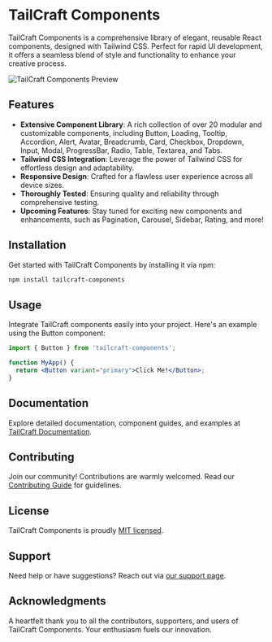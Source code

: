 
# TailCraft Components

TailCraft Components is a comprehensive library of elegant, reusable React components, designed with Tailwind CSS. Perfect for rapid UI development, it offers a seamless blend of style and functionality to enhance your creative process.

![TailCraft Components Preview](preview.png) <!-- You can include an image showcasing your components -->

## Features

- **Extensive Component Library**: A rich collection of over 20 modular and customizable components, including Button, Loading, Tooltip, Accordion, Alert, Avatar, Breadcrumb, Card, Checkbox, Dropdown, Input, Modal, ProgressBar, Radio, Table, Textarea, and Tabs.
- **Tailwind CSS Integration**: Leverage the power of Tailwind CSS for effortless design and adaptability.
- **Responsive Design**: Crafted for a flawless user experience across all device sizes.
- **Thoroughly Tested**: Ensuring quality and reliability through comprehensive testing.
- **Upcoming Features**: Stay tuned for exciting new components and enhancements, such as Pagination, Carousel, Sidebar, Rating, and more!

## Installation

Get started with TailCraft Components by installing it via npm:

```bash
npm install tailcraft-components
```

## Usage

Integrate TailCraft components easily into your project. Here's an example using the Button component:

```jsx
import { Button } from 'tailcraft-components';

function MyApp() {
  return <Button variant="primary">Click Me!</Button>;
}
```

## Documentation

Explore detailed documentation, component guides, and examples at [TailCraft Documentation](https://link-to-docs.com).

## Contributing

Join our community! Contributions are warmly welcomed. Read our [Contributing Guide](CONTRIBUTING.md) for guidelines.

## License

TailCraft Components is proudly [MIT licensed](LICENSE).

## Support

Need help or have suggestions? Reach out via [our support page](https://link-to-support.com).

## Acknowledgments

A heartfelt thank you to all the contributors, supporters, and users of TailCraft Components. Your enthusiasm fuels our innovation.
